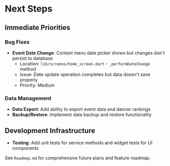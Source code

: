 # Next Steps

## Immediate Priorities

### Bug Fixes
- **Event Date Change**: Context menu date picker shows but changes don't persist to database
  - Location: `lib/screens/home_screen.dart` - `_performDateChange` method
  - Issue: Date update operation completes but data doesn't save properly
  - Priority: Medium

### Data Management
- **Data Export**: Add ability to export event data and dancer rankings
- **Backup/Restore**: Implement data backup and restore functionality

## Development Infrastructure
- **Testing**: Add unit tests for service methods and widget tests for UI components

See `Roadmap.md` for comprehensive future plans and feature roadmap.
